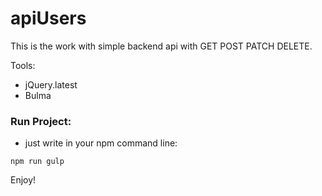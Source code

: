 # apiUsers

This is the work with simple backend api with GET POST PATCH DELETE.

Tools: 

* jQuery.latest
* Bulma 

### Run Project:

* just write in your npm command line:
```
npm run gulp
```

Enjoy!